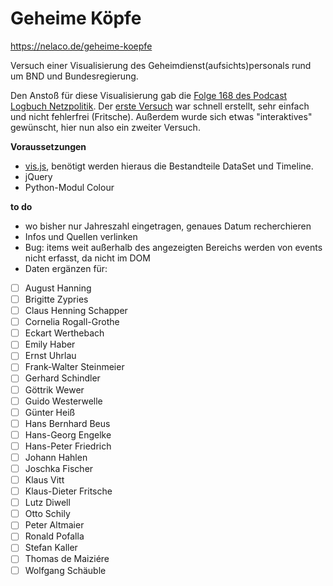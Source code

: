 # Geheime Köpfe

https://nelaco.de/geheime-koepfe

Versuch einer Visualisierung des Geheimdienst(aufsichts)personals rund um BND und Bundesregierung.

Den Anstoß für diese Visualisierung gab die [Folge 168 des Podcast Logbuch Netzpolitik](http://logbuch-netzpolitik.de/lnp168-es-war-nicht-alles-schlecht-im-rechtsstaat#t=43:23.003). Der [erste Versuch](https://nelaco.de/lnp/bndbkamtmibfv.png) war schnell erstellt, sehr einfach und nicht fehlerfrei (Fritsche). Außerdem wurde sich etwas "interaktives" gewünscht, hier nun also ein zweiter Versuch.

**Voraussetzungen**

- [vis.js](http://visjs.org/), benötigt werden hieraus die Bestandteile DataSet und Timeline.
- jQuery
- Python-Modul Colour

**to do**

- wo bisher nur Jahreszahl eingetragen, genaues Datum recherchieren
- Infos und Quellen verlinken
- Bug: items weit außerhalb des angezeigten Bereichs werden von events nicht erfasst, da nicht im DOM
- Daten ergänzen für:
- [ ] August Hanning
- [ ] Brigitte Zypries
- [ ] Claus Henning Schapper
- [ ] Cornelia Rogall-Grothe
- [ ] Eckart Werthebach
- [ ] Emily Haber
- [ ] Ernst Uhrlau
- [ ] Frank-Walter Steinmeier
- [ ] Gerhard Schindler
- [ ] Göttrik Wewer
- [ ] Guido Westerwelle
- [ ] Günter Heiß
- [ ] Hans Bernhard Beus
- [ ] Hans-Georg Engelke
- [ ] Hans-Peter Friedrich
- [ ] Johann Hahlen
- [ ] Joschka Fischer
- [ ] Klaus Vitt
- [ ] Klaus-Dieter Fritsche
- [ ] Lutz Diwell
- [ ] Otto Schily
- [ ] Peter Altmaier
- [ ] Ronald Pofalla
- [ ] Stefan Kaller
- [ ] Thomas de Maiziére
- [ ] Wolfgang Schäuble
